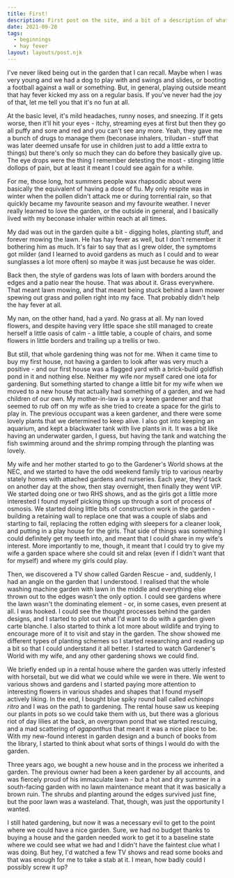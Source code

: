 ```yaml
---
title: First!
description: First post on the site, and a bit of a description of what the idea behind the blog is
date: 2021-09-28
tags:
  - beginnings
  - hay fever
layout: layouts/post.njk
---
```


I've never liked being out in the garden that I can recall. Maybe when I was very young and we had a dog to play with and swings and slides, or booting a football against a wall or something.  But, in general, playing outside meant that hay fever kicked my ass on a regular basis.  If you've never had the joy of that, let me tell you that it's no fun at all.

At the basic level, it's mild headaches, runny noses, and sneezing.  If it gets worse, then it'll hit your eyes - itchy, streaming eyes at first but then they go all puffy and sore and red and you can't see any more.  Yeah, they gave me a bunch of drugs to manage them (beconase inhalers, triludan - stuff that was later deemed unsafe for use in children just to add a little extra to things) but there's only so much they can do before they basically give up.  The eye drops were the thing I remember detesting the most - stinging little dollops of pain, but at least it meant I could see again for a while.

For me, those long, hot summers people wax rhapsodic about were basically the equivalent of having a dose of flu. My only respite was in winter when the pollen didn't attack me or during torrential rain, so that quickly became my favourite season and my favourite weather.  I never really learned to love the garden, or the outside in general, and I basically lived with my beconase inhaler within reach at all times.

My dad was out in the garden quite a bit - digging holes, planting stuff, and forever mowing the lawn. He has hay fever as well, but I don't remember it bothering him as much. It's fair to say that as I grew older, the symptoms got milder (and I learned to avoid gardens as much as I could and to wear sunglasses a lot more often) so maybe it was just because he was older.

Back then, the style of gardens was lots of lawn with borders around the edges and a patio near the house. That was about it. Grass everywhere. That meant lawn mowing, and that meant being stuck behind a lawn mower spewing out grass and pollen right into my face. That probably didn't help the hay fever at all.

My nan, on the other hand, had a yard. No grass at all. My nan loved flowers, and despite having very little space she still managed to create herself a little oasis of calm - a little table, a couple of chairs, and some flowers in little borders and trailing up a trellis or two.

But still, that whole gardening thing was not for me. When it came time to buy my first house, not having a garden to look after was very much a positive - and our first house was a flagged yard with a brick-build goldfish pond in it and nothing else. Neither my wife nor myself cared one iota for gardening. But something started to change a little bit for my wife when we moved to a new house that actually had something of a garden, and we had children of our own. My mother-in-law is a *very* keen gardener and that seemed to rub off on my wife as she tried to create a space for the girls to play in. The previous occupant was a keen gardener, and there were some lovely plants that we determined to keep alive. I also got into keeping an aquarium, and kept a blackwater tank with live plants in it. It was a bit like having an underwater garden, I guess, but having the tank and watching the fish swimming around and the shrimp romping through the planting was lovely.

My wife and her mother started to go to the Gardener's World shows at the NEC, and we started to have the odd weekend family trip to various nearby stately homes with attached gardens and nurseries. Each year, they'd tack on another day at the show, then stay overnight, then finally they went VIP. We started doing one or two RHS shows, and as the girls got a little more interested I found myself picking things up through a sort of process of osmosis. We started doing little bits of construction work in the garden - building a retaining wall to replace one that was a couple of slabs and starting to fail, replacing the rotten edging with sleepers for a cleaner look, and putting in a play house for the girls. That side of things was something I could definitely get my teeth into, and meant that I could share in my wife's interest. More importantly to me, though, it meant that I could try to give my wife a garden space where she could sit and relax (even if I didn't want that for myself) and where my girls could play.

Then, we discovered a TV show called Garden Rescue - and, suddenly, I had an angle on the garden that I understood. I realised that the whole washing machine garden with lawn in the middle and everything else thrown out to the edges wasn't the only option. I could see gardens where the lawn wasn't the dominating element - or, in some cases, even present at all. I was hooked. I could see the thought processes behind the garden designs, and I started to plot out what I'd want to do with a garden given carte blanche. I also started to think a lot more about wildlife and trying to encourage more of it to visit and stay in the garden. The show showed me different types of planting schemes so I started researching and reading up a bit so that I could understand it all better. I started to watch Gardener's World with my wife, and any other gardening shows we could find.

We briefly ended up in a rental house where the garden was utterly infested with horsetail, but we did what we could while we were in there. We went to various shows and gardens and I started paying more attention to interesting flowers in various shades and shapes that I found myself actively liking. In the end, I bought blue spiky round ball called *echinops ritro* and I was on the path to gardening. The rental house saw us keeping our plants in pots so we could take them with us, but there was a glorious riot of day lilies at the back, an overgrown pond that we started rescuing, and a mad scattering of *agapanthus* that meant it was a nice place to be. With my new-found interest in garden design and a bunch of books from the library, I started to think about what sorts of things I would do with the garden.

Three years ago, we bought a new house and in the process we inherited a garden. The previous owner had been a keen gardener by all accounts, and was fiercely proud of his immaculate lawn - but a hot and dry summer in a south-facing garden with no lawn maintenance meant that it was basically a brown ruin. The shrubs and planting around the edges survived just fine, but the poor lawn was a wasteland. That, though, was just the opportunity I wanted.

I still hated gardening, but now it was a necessary evil to get to the point where we could have a nice garden. Sure, we had no budget thanks to buying a house and the garden needed work to get it to a baseline state where we could see what we had and I didn't have the faintest clue what I was doing. But hey, I'd watched a few TV shows and read some books and that was enough for me to take a stab at it. I mean, how badly could I possibly screw it up?